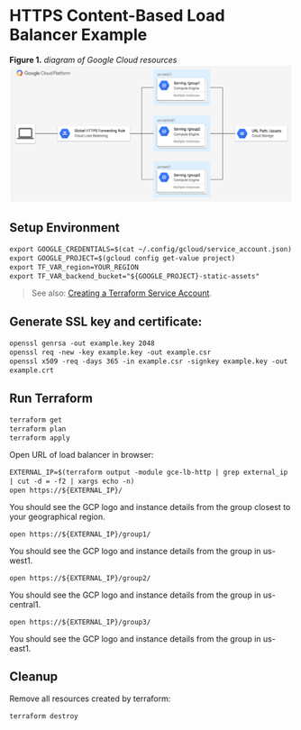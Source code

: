 # HTTPS Content-Based Load Balancer Example

**Figure 1.** *diagram of Google Cloud resources*
![architecture diagram](./https_content_lb_diagram.png)

## Setup Environment

```
export GOOGLE_CREDENTIALS=$(cat ~/.config/gcloud/service_account.json)
export GOOGLE_PROJECT=$(gcloud config get-value project)
export TF_VAR_region=YOUR_REGION
export TF_VAR_backend_bucket="${GOOGLE_PROJECT}-static-assets"
```

> See also: [Creating a Terraform Service Account](https://www.terraform.io/docs/providers/google/index.html#authentication-json-file).

## Generate SSL key and certificate:

```
openssl genrsa -out example.key 2048
openssl req -new -key example.key -out example.csr
openssl x509 -req -days 365 -in example.csr -signkey example.key -out example.crt
```

## Run Terraform

```
terraform get
terraform plan
terraform apply
```

Open URL of load balancer in browser:

```
EXTERNAL_IP=$(terraform output -module gce-lb-http | grep external_ip | cut -d = -f2 | xargs echo -n)
open https://${EXTERNAL_IP}/
```

You should see the GCP logo and instance details from the group closest to your geographical region.

```
open https://${EXTERNAL_IP}/group1/
```

You should see the GCP logo and instance details from the group in us-west1.

```
open https://${EXTERNAL_IP}/group2/
```

You should see the GCP logo and instance details from the group in us-central1.

```
open https://${EXTERNAL_IP}/group3/
```

You should see the GCP logo and instance details from the group in us-east1.

## Cleanup

Remove all resources created by terraform:

```
terraform destroy
```
